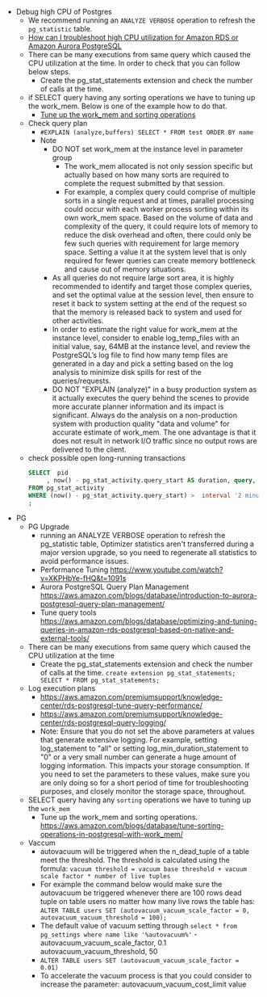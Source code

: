 
- Debug high CPU of Postgres
  - We recommend running an `ANALYZE VERBOSE` operation to refresh the `pg_statistic` table.
  - [How can I troubleshoot high CPU utilization for Amazon RDS or Amazon Aurora PostgreSQL](https://aws.amazon.com/premiumsupport/knowledge-center/rds-aurora-postgresql-high-cpu/)
  - There can be many executions from same query which caused the CPU utilization at the time. In order to check that you can follow below steps.
    - Create the pg_stat_statements extension and check the number of calls at the time.
  - if SELECT query having any sorting operations we have to tuning up the work_mem. Below is one of the example how to do that.
    - [Tune up the work_mem and sorting operations](https://aws.amazon.com/blogs/database/tune-sorting-operations-in-postgresql-with-work_mem/)
  - Check query plan
    - `#EXPLAIN (analyze,buffers) SELECT * FROM test ORDER BY name`
    - Note
      - DO NOT set work_mem at the instance level in parameter group
        - The work_mem allocated is not only session specific but actually based on how many sorts are required to complete the request submitted by that session.
        - For example, a complex query could comprise of multiple sorts in a single request and at times, parallel processing could occur with each worker process sorting within its own work_mem space. Based on the volume of data and complexity of the query, it could require lots of memory to reduce the disk overhead and often, there could only be few such queries with requirement for large memory space. Setting a value it at the system level that is only required for fewer queries can create memory bottleneck and cause out of memory situations.
      - As all queries do not require large sort area, it is highly recommended to identify and target those complex queries, and set the optimal value at the session level, then ensure to reset it back to system setting at the end of the request so that the memory is released back to system and used for other activities.
      - In order to estimate the right value for work_mem at the instance level, consider to enable log_temp_files with an initial value, say, 64MB at the instance level, and review the PostgreSQL’s log file to find how many temp files are generated in a day and pick a setting based on the log analysis to minimize disk spills for rest of the queries/requests.
      - DO NOT "EXPLAIN (analyze)" in a busy production system as it actually executes the query behind the scenes to provide more accurate planner information and its impact is significant. Always do the analysis on a non-production system with production quality "data and volume" for accurate estimate of work_mem. The one advantage is that it does not result in network I/O traffic since no output rows are delivered to the client.
  - check possible open long-running transactions
     ```sql 
     SELECT  pid
          , now() - pg_stat_activity.query_start AS duration, query, state
     FROM pg_stat_activity
     WHERE (now() - pg_stat_activity.query_start) >  interval '2 minutes'
     ;
     ```
- PG
  - PG Upgrade
    - running an ANALYZE VERBOSE operation to refresh the pg_statistic table, Optimizer statistics aren't transferred during a major version upgrade, so you need to regenerate all statistics to avoid performance issues. 
    - Performance Tuning https://www.youtube.com/watch?v=XKPHbYe-fHQ&t=1091s
    - Aurora PostgreSQL Query Plan Management https://aws.amazon.com/blogs/database/introduction-to-aurora-postgresql-query-plan-management/
    - Tune query tools https://aws.amazon.com/blogs/database/optimizing-and-tuning-queries-in-amazon-rds-postgresql-based-on-native-and-external-tools/
  - There can be many executions from same query which caused the CPU utilization at the time
    - Create the pg_stat_statements extension and check the number of calls at the time. `create extension pg_stat_statements; SELECT * FROM pg_stat_statements;`
  - Log execution plans
    - https://aws.amazon.com/premiumsupport/knowledge-center/rds-postgresql-tune-query-performance/
    - https://aws.amazon.com/premiumsupport/knowledge-center/rds-postgresql-query-logging/
    - Note: Ensure that you do not set the above parameters at values that generate extensive logging. For example, setting log_statement to "all" or setting log_min_duration_statement to "0" or a very small number can generate a huge amount of logging information. This impacts your storage consumption. If you need to set the parameters to these values, make sure you are only doing so for a short period of time for troubleshooting purposes, and closely monitor the storage space, throughout.
  - SELECT query having any `sorting` operations we have to tuning up the `work_mem`
    - Tune up the work_mem and sorting operations. https://aws.amazon.com/blogs/database/tune-sorting-operations-in-postgresql-with-work_mem/
  - Vaccum
    - autovacuum will be triggered when the n_dead_tuple of a table meet the threshold. The threshold is calculated using the formula: `vacuum threshold = vacuum base threshold + vacuum scale factor * number of live tuples`
    - For example the command below would make sure the autovacuum be triggered whenever there are 100 rows dead tuple on table users no matter how many live rows the table has: `ALTER TABLE users SET (autovacuum_vacuum_scale_factor = 0, autovacuum_vacuum_threshold = 100);`
    - The default value of vacuum setting through `select * from pg_settings where name like '%autovacuum%'` - autovacuum_vacuum_scale_factor, 0.1 autovacuum_vacuum_threshold, 50
    - `ALTER TABLE users SET (autovacuum_vacuum_scale_factor = 0.01)`
    - To accelerate the vacuum process is that you could consider to increase the parameter: autovacuum_vacuum_cost_limit value




